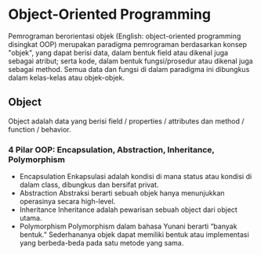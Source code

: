 # Object-Oriented Programming
Pemrograman berorientasi objek (English: object-oriented programming disingkat OOP) merupakan paradigma pemrograman berdasarkan konsep "objek", yang dapat berisi data, dalam bentuk field atau dikenal juga sebagai atribut; serta kode, dalam bentuk fungsi/prosedur atau dikenal juga sebagai method. Semua data dan fungsi di dalam paradigma ini dibungkus dalam kelas-kelas atau objek-objek.

## Object
Object adalah data yang berisi field / properties / attributes dan method / function / behavior.

### 4 Pilar OOP: Encapsulation, Abstraction, Inheritance, Polymorphism
- Encapsulation
Enkapsulasi adalah kondisi di mana status atau kondisi di dalam class, dibungkus dan bersifat privat.
- Abstraction
Abstraksi berarti sebuah objek hanya menunjukkan operasinya secara high-level.
- Inheritance
Inheritance adalah pewarisan sebuah object dari object utama.
- Polymorphism
Polymorphism dalam bahasa Yunani berarti “banyak bentuk.” Sederhananya objek dapat memiliki bentuk atau implementasi yang berbeda-beda pada satu metode yang sama.